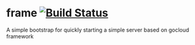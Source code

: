 # frame        [![Build Status](https://travis-ci.com/pitabwire/frame.svg?branch=main)](https://travis-ci.com/pitabwire/frame)

A simple bootstrap for quickly starting a simple server based on gocloud framework
